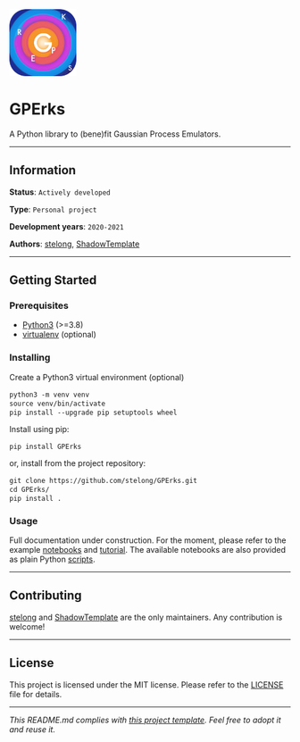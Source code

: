 <img src="notebooks/data/images/GPErks_logo.png" width=120 height=120 />

# GPErks

A Python library to (bene)fit Gaussian Process Emulators.

---
## Information

**Status**: `Actively developed`

**Type**: `Personal project`

**Development years**: `2020-2021`

**Authors**: [stelong](https://github.com/stelong), [ShadowTemplate](https://github.com/ShadowTemplate)

---
## Getting Started

### Prerequisites

* [Python3](https://www.python.org/) (>=3.8)
* [virtualenv](https://pypi.org/project/virtualenv/) (optional)

### Installing

Create a Python3 virtual environment (optional)
```
python3 -m venv venv
source venv/bin/activate
pip install --upgrade pip setuptools wheel
```
Install using pip:
```
pip install GPErks
```
or, install from the project repository:
```
git clone https://github.com/stelong/GPErks.git
cd GPErks/
pip install .
```

### Usage

Full documentation under construction. For the moment, please refer to the example [notebooks](https://github.com/stelong/GPErks/tree/master/notebooks) and [tutorial](https://youtu.be/e4kYIIrcAHA). The available notebooks are also provided as plain Python [scripts](https://github.com/stelong/GPErks/tree/master/examples).

---
## Contributing

[stelong](https://github.com/stelong) and [ShadowTemplate](https://github.com/ShadowTemplate) are the only maintainers. Any contribution is welcome!

---
## License

This project is licensed under the MIT license.
Please refer to the [LICENSE](LICENSE) file for details.

---
*This README.md complies with [this project template](
https://github.com/ShadowTemplate/project-template). Feel free to adopt it
and reuse it.*